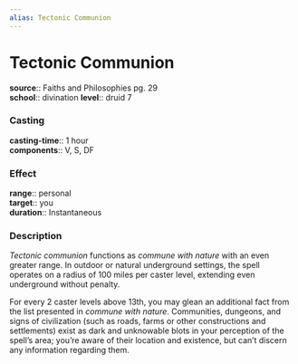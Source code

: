 ```yaml
---
alias: Tectonic Communion
---
```


# Tectonic Communion 

**source**:: Faiths and Philosophies pg. 29  
**school**:: divination
**level**:: druid 7

### Casting 

**casting-time**:: 1 hour  
**components**:: V, S, DF

### Effect 

**range**:: personal  
**target**:: you  
**duration**:: Instantaneous

### Description 

*Tectonic communion* functions as *commune with nature* with an even greater range. In outdoor or natural underground settings, the spell operates on a radius of 100 miles per caster level, extending even underground without penalty.  
  
For every 2 caster levels above 13th, you may glean an additional fact from the list presented in *commune with nature*. Communities, dungeons, and signs of civilization (such as roads, farms or other constructions and settlements) exist as dark and unknowable blots in your perception of the spell’s area; you’re aware of their location and existence, but can’t discern any information regarding them.
